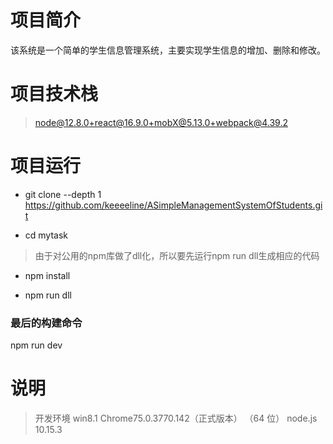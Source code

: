 # 项目简介

该系统是一个简单的学生信息管理系统，主要实现学生信息的增加、删除和修改。

# 项目技术栈

> node@12.8.0+react@16.9.0+mobX@5.13.0+webpack@4.39.2

# 项目运行

* git clone --depth 1 https://github.com/keeeeline/ASimpleManagementSystemOfStudents.git   

* cd mytask  

> 由于对公用的npm库做了dll化，所以要先运行npm  run dll生成相应的代码  

* npm install  

* npm run dll  

### 最后的构建命令  

npm run dev  

# 说明

> 开发环境 win8.1 Chrome75.0.3770.142（正式版本） （64 位） node.js 10.15.3

